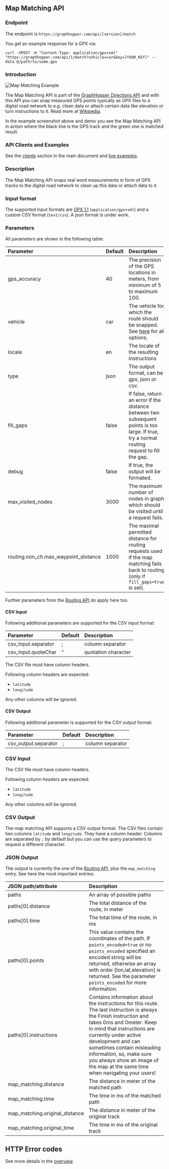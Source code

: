 ## Map Matching API

### Endpoint

The endpoint is `https://graphhopper.com/api/[version]/match`

You get an example response for a GPX via:

`curl -XPOST -H "Content-Type: application/gpx+xml" "https://graphhopper.com/api/1/match?vehicle=car&key=[YOUR_KEY]" --data @/path/to/some.gpx`

### Introduction

![Map Matching Example](./img/map-matching-example.gif)

The Map Matching API is part of the [GraphHopper Directions API](https://graphhopper.com/#directions-api) and 
with this API you can snap measured GPS points typically as GPX files to a digital road network to e.g. clean 
data or attach certain data like elevation or turn instructions to it. Read more at [Wikipedia](https://en.wikipedia.org/wiki/Map_matching).

In the example screenshot above and demo you see the Map Matching API in action where the black line is the GPS track and
the green one is matched result.

### API Clients and Examples

See the [clients](./index.md#api-clients-and-examples) section in the main document and [live examples](https://graphhopper.com/api/1/examples/#map-matching).

### Description

The Map Matching API snaps real word measurements in form of GPX tracks 
to the digital road network to clean up this data or attach data to it.

### Input format

The supported input formats are [GPX 1.1](http://www.topografix.com/GPX/1/1/) (`application/gpx+xml`) and a custom CSV format (`text/csv`). A json format is under work.

### Parameters

All parameters are shown in the following table:

Parameter   | Default | Description
:-----------|:--------|:-----------
gps_accuracy| 40      | The precision of the GPS locations in meters, from minimum of 5 to maximum 100.
vehicle     | car     | The vehicle for which the route should be snapped. See [here](./supported-vehicle-profiles.md) for all options.
locale      | en      | The locale of the resulting instructions
type        | json    | The output format, can be gpx, json or csv.
fill_gaps   | false   | If false, return an error if the distance between two subsequent points is too large. If true, try a normal routing request to fill the gap.
debug       | false   | If true, the output will be formated.
max_visited_nodes | 3000 | The maximum number of nodes in graph which should be visited until a request fails.
routing.non_ch.max_waypoint_distance | 1000 | The maximal permitted distance for routing requests used if the map matching fails back to routing (only if `fill_gaps=true` is set).

Further parameters from the [Routing API](routing.md#parameters) do apply here too.

#### CSV Input

Following additional parameters are supported for the CSV input format:

Parameter           | Default | Description
:-------------------|:--------|:-----------
csv_input.separator | ;       | column separator
csv_input.quoteChar | "       | quotation character

The CSV file must have column headers.

Following column headers are expected:

* `latitude`
* `longitude`

Any other columns will be ignored.

#### CSV Output

Following additional parameter is supported for the CSV output format:

Parameter            | Default | Description
:--------------------|:--------|:-----------
csv_output.separator | ;       | column separator

### CSV Input

The CSV file must have column headers.

Following column headers are expected:

* `latitude`
* `longitude`

Any other columns will be ignored.

### CSV Output

The map matching API supports a CSV output format. The CSV files contain two columns `latitude` and `longitude`.
They have a column header. Columns are separated by `;` by default but you can use the query parameters to request
a different character.

### JSON Output

The output is currently the one of the [Routing API](routing.md#output), plus the `map_matching` entry.
See here the most important entries:

JSON path/attribute        | Description
:--------------------------|:------------
paths                      | An array of possible paths
paths[0].distance          | The total distance of the route, in meter
paths[0].time              | The total time of the route, in ms
paths[0].points            | This value contains the coordinates of the path. If `points_encoded=true` or no `points_encoded` specified an encoded string will be returned, otherwise an array with order [lon,lat,elevation] is returned. See the parameter `points_encoded` for more information.
paths[0].instructions      | Contains information about the instructions for this route. The last instruction is always the Finish instruction and takes 0ms and 0meter. Keep in mind that instructions are currently under active development and can sometimes contain misleading information, so, make sure you always show an image of the map at the same time when navigating your users!
map_matching.distance      | The distance in meter of the matched path
map_matching.time          | The time in ms of the matched path
map_matching.original_distance | The distance in meter of the original track
map_matching.original_time     | The time in ms of the original track

## HTTP Error codes

See more details in the [overview](index.md#http-error-codes)

